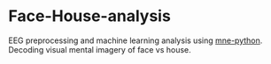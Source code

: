 # Face-House-analysis
EEG preprocessing and machine learning analysis using [mne-python](https://mne.tools/stable/index.html). Decoding visual mental imagery of face vs house.
